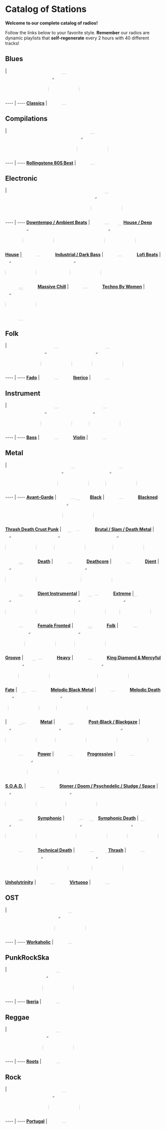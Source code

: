 

<style>
figure {
  border: 0px #cccccc solid;
  padding: 4px;
  margin: auto;
  align: center;
}
</style>

# Catalog of Stations

**Welcome to our complete catalog of radios!**

Follow the links below to your favorite style. **Remember** our radios
are dynamic playlists that **self-regenerate** every 2 hours with 40 different
tracks!

## Blues

  |  
 ---- | ---- 
[**Classics**](https://radioninjapirata.github.io/radio_bluesclassics.html) | <a href="https://radioninjapirata.github.io/radio_bluesclassics.html" target="_blank"><img src="https://mosaic.scdn.co/640/ab67616d0000b2738204e555e7305cceffb14673ab67616d0000b2739b07335e8eb58cbbe2a58867ab67616d0000b2739cefd2c8f56a2e0233ea4957ab67616d0000b273effb5b1b916af483159e7049" height="100" width="auto" style="border-radius:50%"></a>

## Compilations

  |  
 ---- | ---- 
[**Rollingstone 80S Best**](https://radioninjapirata.github.io/radio_rollingbest80s.html) | <a href="https://radioninjapirata.github.io/radio_rollingbest80s.html" target="_blank"><img src="https://mosaic.scdn.co/640/ab67616d0000b2730dd350beeb5ac73672ad6e80ab67616d0000b27371e71a75f470752c8eb16cbbab67616d0000b273db0917ddd4139153bc1d1a1aab67616d0000b273e35e2e2a4bfa8a30a78fc532" height="100" width="auto" style="border-radius:50%"></a>

## Electronic

  |  
 ---- | ---- 
[**Downtempo / Ambient Beats**](https://radioninjapirata.github.io/radio_downtempo.html) | <a href="https://radioninjapirata.github.io/radio_downtempo.html" target="_blank"><img src="https://mosaic.scdn.co/640/ab67616d0000b273344840ebd02a5d0bd88a7a9bab67616d0000b27357baf94849545a5b6dfdaae1ab67616d0000b2735aaae94f648e683ec6064708ab67616d0000b2739f0453b9625cc11c3875da78" height="100" width="auto" style="border-radius:50%"></a>
[**House / Deep House**](https://radioninjapirata.github.io/house.html) | <a href="https://radioninjapirata.github.io/house.html" target="_blank"><img src="https://mosaic.scdn.co/640/ab67616d0000b27330582c75d7167b8787cd4c88ab67616d0000b27334203f2955185d77376099deab67616d0000b273c19c65c1e615e2c46fd6d31dab67616d0000b273cc23e7562cc57c84d006d31c" height="100" width="auto" style="border-radius:50%"></a>
[**Industrial / Dark Bass**](https://radioninjapirata.github.io/radio_industrial_darkbass.html) | <a href="https://radioninjapirata.github.io/radio_industrial_darkbass.html" target="_blank"><img src="https://mosaic.scdn.co/640/ab67616d0000b2733cf4a3d27b72715d442067ffab67616d0000b2736272044a1e04a601f911ef2fab67616d0000b273ede202e1127c947bc995332eab67616d0000b273fae7f81ea0283cc1e5a90c85" height="100" width="auto" style="border-radius:50%"></a>
[**Lofi Beats**](https://radioninjapirata.github.io/radio_lofi.html) | <a href="https://radioninjapirata.github.io/radio_lofi.html" target="_blank"><img src="https://mosaic.scdn.co/640/ab67616d0000b2730060526269492112d5d477b1ab67616d0000b2731d0789040736305c24048fe0ab67616d0000b2739ac4f76bfc3003d0b3762a6fab67616d0000b273cd2aa146da3e4688d0967947" height="100" width="auto" style="border-radius:50%"></a>
[**Massive Chill**](https://radioninjapirata.github.io/massive_chill.html) | <a href="https://radioninjapirata.github.io/massive_chill.html" target="_blank"><img src="https://mosaic.scdn.co/640/ab67616d0000b27314f348f6840ad681a8f3d841ab67616d0000b273352db3f23b2d58a9c202b8f1ab67616d0000b27363a4651c5579c8528946b03eab67616d0000b273e918893dc520fc2f1d31ea8e" height="100" width="auto" style="border-radius:50%"></a>
[**Techno By Women**](https://radioninjapirata.github.io/radio_technowomen.html) | <a href="https://radioninjapirata.github.io/radio_technowomen.html" target="_blank"><img src="https://mosaic.scdn.co/640/ab67616d0000b27385547352ca6cc99e9511789cab67616d0000b273ab37553c3002dcdf01c3f1f8ab67616d0000b273aba46c717b6562b5d08d2b6dab67616d0000b273b4841963510fcd18ef63d898" height="100" width="auto" style="border-radius:50%"></a>

## Folk

  |  
 ---- | ---- 
[**Fado**](https://radioninjapirata.github.io/radio_fado.html) | <a href="https://radioninjapirata.github.io/radio_fado.html" target="_blank"><img src="https://mosaic.scdn.co/640/ab67616d0000b2735d5cf4c4bbb31650627b3f6fab67616d0000b27385c476eb2179a520b837bac0ab67616d0000b273873a77489a025abc57375670ab67616d0000b273c3bbf305cd47dd4260f9911c" height="100" width="auto" style="border-radius:50%"></a>
[**Iberico**](https://radioninjapirata.github.io/radio_folkiberico.html) | <a href="https://radioninjapirata.github.io/radio_folkiberico.html" target="_blank"><img src="https://mosaic.scdn.co/640/ab67616d0000b27363484acbbda5b210e1a346a4ab67616d0000b27380a29502d1973beb83637fbeab67616d0000b2738fdf3361f8c613a002292352ab67616d0000b273ae03268fc196e1c196db608e" height="100" width="auto" style="border-radius:50%"></a>

## Instrument

  |  
 ---- | ---- 
[**Bass**](https://radioninjapirata.github.io/radio_bassists.html) | <a href="https://radioninjapirata.github.io/radio_bassists.html" target="_blank"><img src="https://mosaic.scdn.co/640/ab67616d0000b2732c5231ed43e8a9bf77dd8254ab67616d0000b273896e3102f6ae3798b8f6b53eab67616d0000b273bb5d875b9cfc498ffa988d44ab67616d0000b273c9672bdf2f92048153d9c8c1" height="100" width="auto" style="border-radius:50%"></a>
[**Violin**](https://radioninjapirata.github.io/radio_violin.html) | <a href="https://radioninjapirata.github.io/radio_violin.html" target="_blank"><img src="https://mosaic.scdn.co/640/ab67616d0000b27333110a154ccc37c613023918ab67616d0000b27370ea5e708a5c28180308aa20ab67616d0000b2739df0d84f7735dfde8fefb705ab67616d0000b273e7f02b3b3003b59b2f2f06b5" height="100" width="auto" style="border-radius:50%"></a>

## Metal

  |  
 ---- | ---- 
[**Avant-Garde**](https://radioninjapirata.github.io/radio_metalavantgarde.html) | <a href="https://radioninjapirata.github.io/radio_metalavantgarde.html" target="_blank"><img src="https://mosaic.scdn.co/640/ab67616d0000b273006b42a7dea14587431cb350ab67616d0000b2736493ae68c9826078d2ac0636ab67616d0000b273c2defa94bbe7ca22cc4bac8fab67616d0000b273e5aeffc99b5e3a777bf0add1" height="100" width="auto" style="border-radius:50%"></a>
[**Black**](https://radioninjapirata.github.io/radio_blackmetal.html) | <a href="https://radioninjapirata.github.io/radio_blackmetal.html" target="_blank"><img src="https://mosaic.scdn.co/640/ab67616d0000b2730f16d0a752c73e091a7c5593ab67616d0000b2732515d2ebaffcfdee469f5c05ab67616d0000b273971566e7d7102a2ac0d0ff06ab67616d0000b273b32821bb661d0a83bc0fbfbb" height="100" width="auto" style="border-radius:50%"></a>
[**Blackned Thrash Death Crust Punk**](https://radioninjapirata.github.io/radio_blacknedthrash.html) | <a href="https://radioninjapirata.github.io/radio_blacknedthrash.html" target="_blank"><img src="https://mosaic.scdn.co/640/ab67616d0000b2730b0638b25d0db1bd836e63f8ab67616d0000b273afb5e56d0941f5ec84c2b6b7ab67616d0000b273f72a5f8eaf995bd2e39ff4bcab67616d0000b273fb0f00a554de89c502d6e87d" height="100" width="auto" style="border-radius:50%"></a>
[**Brutal / Slam / Death Metal**](https://radioninjapirata.github.io/radio_brutaldeathmetal.html) | <a href="https://radioninjapirata.github.io/radio_brutaldeathmetal.html" target="_blank"><img src="https://mosaic.scdn.co/640/ab67616d0000b27304b8124df18cdd39ddef6d6fab67616d0000b27312ae6ffad89c22a3c5e82612ab67616d0000b2735909381da88b7ba928cd30e3ab67616d0000b27373c607b9fd597f30bd4dea10" height="100" width="auto" style="border-radius:50%"></a>
[**Death**](https://radioninjapirata.github.io/radio_deathmetal.html) | <a href="https://radioninjapirata.github.io/radio_deathmetal.html" target="_blank"><img src="https://mosaic.scdn.co/640/ab67616d0000b273140c56f9bdb1159882fd7ad2ab67616d0000b2738fe31706df1dbc26c187b3cdab67616d0000b273b43cc21c0cc91fdbe7200b21ab67616d0000b273d333e614f8d39055d5e1d242" height="100" width="auto" style="border-radius:50%"></a>
[**Deathcore**](https://radioninjapirata.github.io/deathcore.html) | <a href="https://radioninjapirata.github.io/deathcore.html" target="_blank"><img src="https://mosaic.scdn.co/640/ab67616d0000b273890bdedbcbb0ebaeb2485c92ab67616d0000b273a35e986484c82a5f1523cc25ab67616d0000b273cb665c26a611e7b4e27a8259ab67616d0000b273ddb0d490e6399c97032cd6c9" height="100" width="auto" style="border-radius:50%"></a>
[**Djent**](https://radioninjapirata.github.io/radio_djent.html) | <a href="https://radioninjapirata.github.io/radio_djent.html" target="_blank"><img src="https://mosaic.scdn.co/640/ab67616d0000b27307f00f346c95ef74d2d2f71fab67616d0000b2730cf26252d6863c8b4fba0c71ab67616d0000b2734a42f273f2d86996d8657915ab67616d0000b273ded22d5f9bd49f389e8d5728" height="100" width="auto" style="border-radius:50%"></a>
[**Djent Instrumental**](https://radioninjapirata.github.io/radio_instrumentaldjent.html) | <a href="https://radioninjapirata.github.io/radio_instrumentaldjent.html" target="_blank"><img src="https://mosaic.scdn.co/640/ab67616d0000b2731b5e2c6672e3964592c6948eab67616d0000b2733d0d7d04a8e5d9e19f5ef358ab67616d0000b27384630445aa2c5bc51d004fc8ab67616d0000b273907e7c77ece30f24a2c99e18" height="100" width="auto" style="border-radius:50%"></a>
[**Extreme**](https://radioninjapirata.github.io/radio_extrememetal.html) | <a href="https://radioninjapirata.github.io/radio_extrememetal.html" target="_blank"><img src="https://mosaic.scdn.co/640/ab67616d0000b273572ac0d42baf504740c785bbab67616d0000b273689d506460df56f5eddafb82ab67616d0000b2736ef088d87a14d31745cea15aab67616d0000b2736fc871ad5605db30b06630bd" height="100" width="auto" style="border-radius:50%"></a>
[**Female Fronted**](https://radioninjapirata.github.io/radio_femalefrontedmetal.html) | <a href="https://radioninjapirata.github.io/radio_femalefrontedmetal.html" target="_blank"><img src="https://mosaic.scdn.co/640/ab67616d0000b27305118000571223131d9748e8ab67616d0000b27341ce8f48d655fe297feedc58ab67616d0000b2735eaf274043bc3f466f3a028cab67616d0000b273f56f1b1bb3de60ecca763488" height="100" width="auto" style="border-radius:50%"></a>
[**Folk**](https://radioninjapirata.github.io/radio_folkmetal.html) | <a href="https://radioninjapirata.github.io/radio_folkmetal.html" target="_blank"><img src="https://mosaic.scdn.co/640/ab67616d0000b273026a2b2cb4e98b66048640e5ab67616d0000b2734d185f434bef4ca7a095e440ab67616d0000b27351fbf7a46ebbdc5de00f7b9aab67616d0000b273ce4ef09f5e36c6af62c6f8a6" height="100" width="auto" style="border-radius:50%"></a>
[**Groove**](https://radioninjapirata.github.io/radio_groovemetal.html) | <a href="https://radioninjapirata.github.io/radio_groovemetal.html" target="_blank"><img src="https://mosaic.scdn.co/640/ab67616d0000b2733fc258b887912cb889a9d65fab67616d0000b2735c15fcec016df4885ff22edeab67616d0000b2739bf096e66b873335db5c8981ab67616d0000b273aef376af300b0b915bd05abb" height="100" width="auto" style="border-radius:50%"></a>
[**Heavy**](https://radioninjapirata.github.io/radio_heavymetal.html) | <a href="https://radioninjapirata.github.io/radio_heavymetal.html" target="_blank"><img src="https://mosaic.scdn.co/640/ab67616d0000b27357d01608468da826b13e775dab67616d0000b2736a878bc36a48ff79b2d26ea2ab67616d0000b2739eb9d7f76b05d09e8ed30ef6ab67616d0000b273ab1886da26aa2dd71863a0f4" height="100" width="auto" style="border-radius:50%"></a>
[**King Diamond & Mercyful Fate**](https://radioninjapirata.github.io/radio_fan_KDMF.html) | <a href="https://radioninjapirata.github.io/radio_fan_KDMF.html" target="_blank"><img src="https://mosaic.scdn.co/640/ab67616d0000b27312c4830470a31f3b3977fd7dab67616d0000b2732b86f178683a708f98e4a03dab67616d0000b273be1ae534a1aa21ec5407acdaab67616d0000b273d5c470806f6873c4ca3b6793" height="100" width="auto" style="border-radius:50%"></a>
[**Melodic Black Metal**](https://radioninjapirata.github.io/radio_melodicblackmetal.html) | <a href="https://radioninjapirata.github.io/radio_melodicblackmetal.html" target="_blank"><img src="https://mosaic.scdn.co/640/ab67616d0000b273483f3b04daab373df6bbf526ab67616d0000b27378834cc050a26393bd8ca8acab67616d0000b2737f433b4c4d27e332ae809a68ab67616d0000b273d7cb87058f3f29e17b43c088" height="100" width="auto" style="border-radius:50%"></a>
[**Melodic Death**](https://radioninjapirata.github.io/radio_melodicdeathmetal.html) | <a href="https://radioninjapirata.github.io/radio_melodicdeathmetal.html" target="_blank"><img src="https://mosaic.scdn.co/640/ab67616d0000b27335d2c8a9bee1c2d578086bc9ab67616d0000b2734afa1045b9162348f0f6ad27ab67616d0000b2738322726fd490bac98fc13eebab67616d0000b273dd8566623a00bacb244e999e" height="100" width="auto" style="border-radius:50%"></a>
[**Metal**](https://radioninjapirata.github.io/radio_metal.html) | <a href="https://radioninjapirata.github.io/radio_metal.html" target="_blank"><img src="https://mosaic.scdn.co/640/ab67616d0000b2737068dcfbcd8b33f1c07f48acab67616d0000b27375b9abc985d21472e3ad5482ab67616d0000b27393b72e8f98c4787a88f3d4beab67616d0000b273aafd53b1c9c9df8b26e776f3" height="100" width="auto" style="border-radius:50%"></a>
[**Post-Black / Blackgaze**](https://radioninjapirata.github.io/radio_blackgaze.html) | <a href="https://radioninjapirata.github.io/radio_blackgaze.html" target="_blank"><img src="https://mosaic.scdn.co/640/ab67616d0000b273064a84a826305ed08fd63e6eab67616d0000b2735b6f78c24b6da5f37b230484ab67616d0000b273691ae857ddafaed29a62a770ab67616d0000b27380bc35dfd9d5f4507e88cdf9" height="100" width="auto" style="border-radius:50%"></a>
[**Power**](https://radioninjapirata.github.io/radio_powermetal.html) | <a href="https://radioninjapirata.github.io/radio_powermetal.html" target="_blank"><img src="https://mosaic.scdn.co/640/ab67616d0000b2736a8da9e0936de28fcbe04fc6ab67616d0000b273ad7c2643a7cfc53040504ef7ab67616d0000b273af770a3e65634b9ed7b00e8cab67616d0000b273c67c3dd511da9b84fdd21a1e" height="100" width="auto" style="border-radius:50%"></a>
[**Progressive**](https://radioninjapirata.github.io/radio_progrock.html) | <a href="https://radioninjapirata.github.io/radio_progrock.html" target="_blank"><img src="https://mosaic.scdn.co/640/ab67616d0000b2730a2f542a22c12a6dd96748adab67616d0000b273201bdd90b3dad5674f768367ab67616d0000b2734f17f1b44e0624fa28331a73ab67616d0000b2736bd767120e457b0d0b4cb2f0" height="100" width="auto" style="border-radius:50%"></a>
[**S.O.A.D.**](https://radioninjapirata.github.io/radio_soad.html) | <a href="https://radioninjapirata.github.io/radio_soad.html" target="_blank"><img src="https://mosaic.scdn.co/640/ab67616d0000b2732ab7c92b92825908d4efcdc3ab67616d0000b273401dd486dc6d75239968ef86ab67616d0000b273869e711ac5cbb1460801e0e0ab67616d0000b273ba00e990d1520a4cde41ce0c" height="100" width="auto" style="border-radius:50%"></a>
[**Stoner / Doom / Psychedelic / Sludge / Space**](https://radioninjapirata.github.io/radio_stonerrock.html) | <a href="https://radioninjapirata.github.io/radio_stonerrock.html" target="_blank"><img src="https://mosaic.scdn.co/640/ab67616d0000b273294b43f4d722dcedd6a0be4eab67616d0000b273403cee78acf6deac60cc58ebab67616d0000b273e9314e8ff7db75dd11d7a75cab67616d0000b273eaa030d9a02fac63ab86894c" height="100" width="auto" style="border-radius:50%"></a>
[**Symphonic**](https://radioninjapirata.github.io/radio_symphonicmetal.html) | <a href="https://radioninjapirata.github.io/radio_symphonicmetal.html" target="_blank"><img src="https://mosaic.scdn.co/640/ab67616d0000b2732b3bb6bfba77ec30499bc886ab67616d0000b273b3056ee16f8a31e4958c2e61ab67616d0000b273d05873093ea49b9be73c19a2ab67616d0000b273e83818a6cba512a968b7b1d4" height="100" width="auto" style="border-radius:50%"></a>
[**Symphonic Death**](https://radioninjapirata.github.io/radio_symphonicdeathmetal.html) | <a href="https://radioninjapirata.github.io/radio_symphonicdeathmetal.html" target="_blank"><img src="https://mosaic.scdn.co/640/ab67616d0000b2733b21bd04edf3faa8f352cad4ab67616d0000b2734e8592305fb3e22e6cc4f41eab67616d0000b27397807c28cd406b16abdc601dab67616d0000b273af4c78c6fb0831ca662adddc" height="100" width="auto" style="border-radius:50%"></a>
[**Technical Death**](https://radioninjapirata.github.io/radio_technicaldeathmetal.html) | <a href="https://radioninjapirata.github.io/radio_technicaldeathmetal.html" target="_blank"><img src="https://mosaic.scdn.co/640/ab67616d0000b2732fa94cd60317a0be2373a7d5ab67616d0000b27374fcbb887b6a0807789dd62eab67616d0000b2738ea8411f3423e90026e0b51fab67616d0000b2739e50e98079246c5d93ec6526" height="100" width="auto" style="border-radius:50%"></a>
[**Thrash**](https://radioninjapirata.github.io/radio_thrashmetal.html) | <a href="https://radioninjapirata.github.io/radio_thrashmetal.html" target="_blank"><img src="https://mosaic.scdn.co/640/ab67616d0000b27300f247186d71c494b78f6400ab67616d0000b2731d3fa598eab65d76c97b33a7ab67616d0000b273a2f863b86a8fed956494f2e3ab67616d0000b273d06ed432e90b2d4b97354bf6" height="100" width="auto" style="border-radius:50%"></a>
[**Unholytrinity**](https://radioninjapirata.github.io/radio_unholytrinity.html) | <a href="https://radioninjapirata.github.io/radio_unholytrinity.html" target="_blank"><img src="https://mosaic.scdn.co/640/ab67616d0000b273410321c7911f5c3d1d4e8dcbab67616d0000b2736f2f499c1df1f210c9b34b32ab67616d0000b273765b0617b572bdd1dbdc7d8eab67616d0000b273a79c87c8a1a9bc30a4ee2f7b" height="100" width="auto" style="border-radius:50%"></a>
[**Virtuoso**](https://radioninjapirata.github.io/radio_guitarvirtuoso.html) | <a href="https://radioninjapirata.github.io/radio_guitarvirtuoso.html" target="_blank"><img src="https://mosaic.scdn.co/640/ab67616d0000b273048dd3ae0e24cf27db6ca17dab67616d0000b273324545ff725b8e464d24b3bbab67616d0000b273abd6050d5f4ea0ba1665f804ab67616d0000b273ed2f694944d012e9822296cf" height="100" width="auto" style="border-radius:50%"></a>

## OST

  |  
 ---- | ---- 
[**Workaholic**](https://radioninjapirata.github.io/radio_ostworkaholic.html) | <a href="https://radioninjapirata.github.io/radio_ostworkaholic.html" target="_blank"><img src="https://mosaic.scdn.co/640/ab67616d0000b2730b93516d338c7f48152e5007ab67616d0000b2733b52f2f8d44fd7794d2fa0f9ab67616d0000b2736b20c6049adc59dcca7aa9fdab67616d0000b2738a9f2ff46fd4488bfc410329" height="100" width="auto" style="border-radius:50%"></a>

## PunkRockSka

  |  
 ---- | ---- 
[**Iberia**](https://radioninjapirata.github.io/radio_iberianpunkrock.html) | <a href="https://radioninjapirata.github.io/radio_iberianpunkrock.html" target="_blank"><img src="https://mosaic.scdn.co/640/ab67616d0000b273454d365277ff4192d955ca1eab67616d0000b2735f42a75e4000eed69d426311ab67616d0000b27366af75b3391b6979f89bb7e9ab67616d0000b2736a215609033e1f794883cb16" height="100" width="auto" style="border-radius:50%"></a>

## Reggae

  |  
 ---- | ---- 
[**Roots**](https://radioninjapirata.github.io/radio_reggaeroots.html) | <a href="https://radioninjapirata.github.io/radio_reggaeroots.html" target="_blank"><img src="https://mosaic.scdn.co/640/ab67616d0000b27300c4e055598db5f996bad482ab67616d0000b2738b2ca17d2b24ef8149ad956bab67616d0000b2739c1c5a7027f69de6b950780cab67616d0000b273e7f3393f0d297b94e3f9a3fa" height="100" width="auto" style="border-radius:50%"></a>

## Rock

  |  
 ---- | ---- 
[**Portugal**](https://radioninjapirata.github.io/radio_rockportugues.html) | <a href="https://radioninjapirata.github.io/radio_rockportugues.html" target="_blank"><img src="https://mosaic.scdn.co/640/ab67616d0000b27339a79cbcea387b403be4cbd9ab67616d0000b2734c84d295ddc8310611fa9e64ab67616d0000b27368540f47a014560b1ff1b154ab67616d0000b2739b5725e150b79292d54b29d1" height="100" width="auto" style="border-radius:50%"></a>